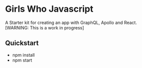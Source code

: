 
# Girls Who Javascript
A Starter kit for creating an app with GraphQL, Apollo and React.
[WARNING: This is a work in progress]

## Quickstart
  - npm install
  - npm start

